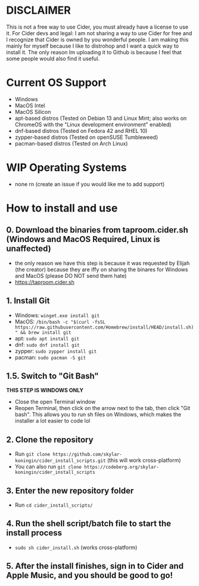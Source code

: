 # DISCLAIMER
This is not a free way to use Cider, you must already have a license to use it.
For Cider devs and legal: I am not sharing a way to use Cider for free and I recognize that Cider is owned by you wonderful people. I am making this mainly for myself because I like to distrohop and I want a quick way to install it. The only reason Im uploading it to Github is because I feel that some people would also find it useful.

# Current OS Support
- Windows
- MacOS Intel
- MacOS Silicon
- apt-based distros (Tested on Debian 13 and Linux Mint; also works on ChromeOS with the "Linux development environment" enabled)
- dnf-based distros (Tested on Fedora 42 and RHEL 10)
- zypper-based distros (Tested on openSUSE Tumbleweed)
- pacman-based distros (Tested on Arch Linux)

# WIP Operating Systems
- none rn (create an issue if you would like me to add support)

# How to install and use
## 0. Download the binaries from taproom.cider.sh (Windows and MacOS Required, Linux is unaffected)
- the only reason we have this step is because it was requested by Elijah (the creator) because they are iffy on sharing the binares for Windows and MacOS (please DO NOT send them hate)
- https://taproom.cider.sh

## 1. Install Git
- Windows: `winget.exe install git`
- MacOS: ``/bin/bash -c "$(curl -fsSL https://raw.githubusercontent.com/Homebrew/install/HEAD/install.sh)" && brew install git``
- apt: `sudo apt install git`
- dnf: `sudo dnf install git`
- zypper: `sudo zypper install git`
- pacman: `sudo pacman -S git`

## 1.5. Switch to "Git Bash"
**THIS STEP IS WINDOWS ONLY**
- Close the open Terminal window
- Reopen Terminal, then click on the arrow next to the tab, then click "Git bash". This allows you to run sh files on Windows, which makes the installer a lot easier to code lol

## 2. Clone the repository
- Run `git clone https://github.com/skylar-koningin/cider_install_scripts.git` (this will work cross-platform)
- You can also run `git clone https://codeberg.org/skylar-koningin/cider_install_scripts`

## 3. Enter the new repository folder
- Run `cd cider_install_scripts/`

## 4. Run the shell script/batch file to start the install process
- `sudo sh cider_install.sh` (works cross-platform)

## 5. After the install finishes, sign in to Cider and Apple Music, and you should be good to go!
